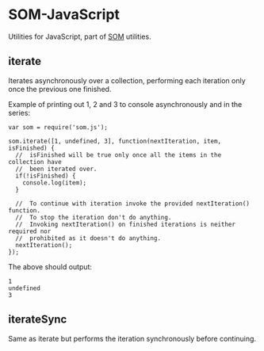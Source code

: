 SOM-JavaScript
==============
Utilities for JavaScript, part of [SOM](https://github.com/SoftwareMarbles/SOM) utilities.

iterate
-------
Iterates asynchronously over a collection, performing each iteration only once the previous one finished.

Example of printing out 1, 2 and 3 to console asynchronously and in the series:

    var som = require('som.js');
  
    som.iterate([1, undefined, 3], function(nextIteration, item, isFinished) {
      //  isFinished will be true only once all the items in the collection have
      //  been iterated over.
      if(!isFinished) {
        console.log(item);
      }
    
      //  To continue with iteration invoke the provided nextIteration() function.
      //  To stop the iteration don't do anything.
      //  Invoking nextIteration() on finished iterations is neither required nor
      //  prohibited as it doesn't do anything.
      nextIteration();
    });

The above should output:

    1
    undefined
    3

iterateSync
-------
Same as iterate but performs the iteration synchronously before continuing.

